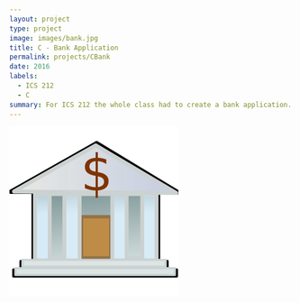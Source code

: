 ```yaml
---
layout: project
type: project
image: images/bank.jpg
title: C - Bank Application
permalink: projects/CBank
date: 2016
labels:
  - ICS 212
  - C
summary: For ICS 212 the whole class had to create a bank application.
---
```


<img class="ui medium right floated rounded image" src="/images/bank.jpg">
